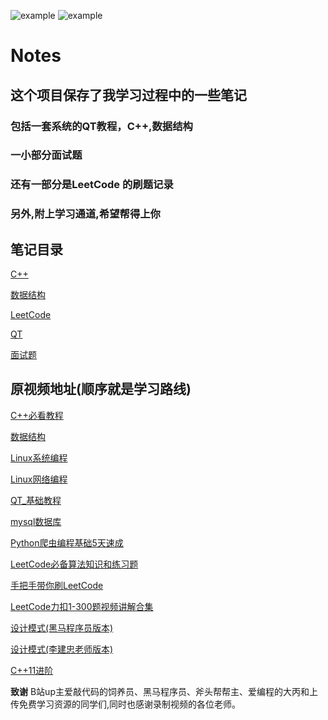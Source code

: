 ![example](https://img.shields.io/badge/notes-v1.0-blue.svg)   ![example](https://img.shields.io/badge/user:-sakura-blue.svg)
# Notes
## 这个项目保存了我学习过程中的一些笔记
### 包括一套系统的QT教程，C++,数据结构
### 一小部分面试题
### 还有一部分是LeetCode 的刷题记录
### 另外,附上学习通道,希望帮得上你

## 笔记目录

[C++](https://github.com/Sakura7301/Notes/tree/master/Notes/C++)

[数据结构](https://github.com/Sakura7301/Notes/tree/master/Notes/Data_structure)

[LeetCode](https://github.com/Sakura7301/Notes/tree/master/Notes/LeetCode)

[QT](https://github.com/Sakura7301/Notes/tree/master/Notes/QT)

[面试题](https://github.com/Sakura7301/Notes/tree/master/Notes/The%20interview)

## 原视频地址(顺序就是学习路线)

[C++必看教程](https://www.bilibili.com/video/BV1et411b73Z)

[数据结构](https://www.bilibili.com/video/BV1Vb411J7XD)

[Linux系统编程](https://www.bilibili.com/video/BV1KE411q7ee)

[Linux网络编程](https://www.bilibili.com/video/BV1iJ411S7UA)

[QT_基础教程](https://www.bilibili.com/video/BV1jX4y1K7bi)

[mysql数据库](https://www.bilibili.com/video/BV1e64y117iM)

[Python爬虫编程基础5天速成](https://www.bilibili.com/video/BV12E411A7ZQ)

[LeetCode必备算法知识和练习题](https://www.bilibili.com/video/BV1xt4y1e7q4)

[手把手带你刷LeetCode](https://www.bilibili.com/video/BV1sy4y1q79M)

[LeetCode力扣1-300题视频讲解合集](https://www.bilibili.com/video/BV1xa411A76q)

[设计模式(黑马程序员版本)](https://www.bilibili.com/video/BV1Mb411t7ut)

[设计模式(李建忠老师版本)](https://www.bilibili.com/video/BV18f4y137xt)

[C++11进阶](https://www.bilibili.com/video/BV1bX4y1G7ks)




**致谢**
B站up主爱敲代码的饲养员、黑马程序员、斧头帮帮主、爱编程的大丙和上传免费学习资源的同学们,同时也感谢录制视频的各位老师。

